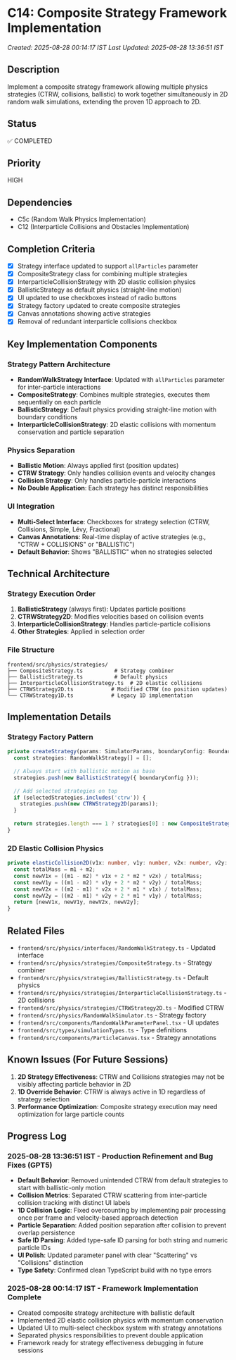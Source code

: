 # C14: Composite Strategy Framework Implementation

*Created: 2025-08-28 00:14:17 IST*
*Last Updated: 2025-08-28 13:36:51 IST*

## Description
Implement a composite strategy framework allowing multiple physics strategies (CTRW, collisions, ballistic) to work together simultaneously in 2D random walk simulations, extending the proven 1D approach to 2D.

## Status
✅ COMPLETED

## Priority
HIGH

## Dependencies
- C5c (Random Walk Physics Implementation)
- C12 (Interparticle Collisions and Obstacles Implementation)

## Completion Criteria
- [x] Strategy interface updated to support `allParticles` parameter
- [x] CompositeStrategy class for combining multiple strategies
- [x] InterparticleCollisionStrategy with 2D elastic collision physics
- [x] BallisticStrategy as default physics (straight-line motion)
- [x] UI updated to use checkboxes instead of radio buttons
- [x] Strategy factory updated to create composite strategies
- [x] Canvas annotations showing active strategies
- [x] Removal of redundant interparticle collisions checkbox

## Key Implementation Components

### Strategy Pattern Architecture
- **RandomWalkStrategy Interface**: Updated with `allParticles` parameter for inter-particle interactions
- **CompositeStrategy**: Combines multiple strategies, executes them sequentially on each particle
- **BallisticStrategy**: Default physics providing straight-line motion with boundary conditions
- **InterparticleCollisionStrategy**: 2D elastic collisions with momentum conservation and particle separation

### Physics Separation
- **Ballistic Motion**: Always applied first (position updates)
- **CTRW Strategy**: Only handles collision events and velocity changes
- **Collision Strategy**: Only handles particle-particle interactions
- **No Double Application**: Each strategy has distinct responsibilities

### UI Integration
- **Multi-Select Interface**: Checkboxes for strategy selection (CTRW, Collisions, Simple, Lévy, Fractional)
- **Canvas Annotations**: Real-time display of active strategies (e.g., "CTRW + COLLISIONS" or "BALLISTIC")
- **Default Behavior**: Shows "BALLISTIC" when no strategies selected

## Technical Architecture

### Strategy Execution Order
1. **BallisticStrategy** (always first): Updates particle positions
2. **CTRWStrategy2D**: Modifies velocities based on collision events
3. **InterparticleCollisionStrategy**: Handles particle-particle collisions
4. **Other Strategies**: Applied in selection order

### File Structure
```
frontend/src/physics/strategies/
├── CompositeStrategy.ts          # Strategy combiner
├── BallisticStrategy.ts          # Default physics
├── InterparticleCollisionStrategy.ts  # 2D elastic collisions
├── CTRWStrategy2D.ts            # Modified CTRW (no position updates)
└── CTRWStrategy1D.ts            # Legacy 1D implementation
```

## Implementation Details

### Strategy Factory Pattern
```typescript
private createStrategy(params: SimulatorParams, boundaryConfig: BoundaryConfig): RandomWalkStrategy {
  const strategies: RandomWalkStrategy[] = [];
  
  // Always start with ballistic motion as base
  strategies.push(new BallisticStrategy({ boundaryConfig }));
  
  // Add selected strategies on top
  if (selectedStrategies.includes('ctrw')) {
    strategies.push(new CTRWStrategy2D(params));
  }
  
  return strategies.length === 1 ? strategies[0] : new CompositeStrategy(strategies);
}
```

### 2D Elastic Collision Physics
```typescript
private elasticCollision2D(v1x: number, v1y: number, v2x: number, v2y: number, m1: number, m2: number): [number, number, number, number] {
  const totalMass = m1 + m2;
  const newV1x = ((m1 - m2) * v1x + 2 * m2 * v2x) / totalMass;
  const newV1y = ((m1 - m2) * v1y + 2 * m2 * v2y) / totalMass;
  const newV2x = ((m2 - m1) * v2x + 2 * m1 * v1x) / totalMass;
  const newV2y = ((m2 - m1) * v2y + 2 * m1 * v1y) / totalMass;
  return [newV1x, newV1y, newV2x, newV2y];
}
```

## Related Files
- `frontend/src/physics/interfaces/RandomWalkStrategy.ts` - Updated interface
- `frontend/src/physics/strategies/CompositeStrategy.ts` - Strategy combiner
- `frontend/src/physics/strategies/BallisticStrategy.ts` - Default physics
- `frontend/src/physics/strategies/InterparticleCollisionStrategy.ts` - 2D collisions
- `frontend/src/physics/strategies/CTRWStrategy2D.ts` - Modified CTRW
- `frontend/src/physics/RandomWalkSimulator.ts` - Strategy factory
- `frontend/src/components/RandomWalkParameterPanel.tsx` - UI updates
- `frontend/src/types/simulationTypes.ts` - Type definitions
- `frontend/src/components/ParticleCanvas.tsx` - Strategy annotations

## Known Issues (For Future Sessions)
1. **2D Strategy Effectiveness**: CTRW and Collisions strategies may not be visibly affecting particle behavior in 2D
2. **1D Override Behavior**: CTRW is always active in 1D regardless of strategy selection
3. **Performance Optimization**: Composite strategy execution may need optimization for large particle counts

## Progress Log

### 2025-08-28 13:36:51 IST - Production Refinement and Bug Fixes (GPT5)
- **Default Behavior**: Removed unintended CTRW from default strategies to start with ballistic-only motion
- **Collision Metrics**: Separated CTRW scattering from inter-particle collision tracking with distinct UI labels
- **1D Collision Logic**: Fixed overcounting by implementing pair processing once per frame and velocity-based approach detection
- **Particle Separation**: Added position separation after collision to prevent overlap persistence
- **Safe ID Parsing**: Added type-safe ID parsing for both string and numeric particle IDs
- **UI Polish**: Updated parameter panel with clear "Scattering" vs "Collisions" distinction
- **Type Safety**: Confirmed clean TypeScript build with no type errors

### 2025-08-28 00:14:17 IST - Framework Implementation Complete
- Created composite strategy architecture with ballistic default
- Implemented 2D elastic collision physics with momentum conservation
- Updated UI to multi-select checkbox system with strategy annotations
- Separated physics responsibilities to prevent double application
- Framework ready for strategy effectiveness debugging in future sessions
